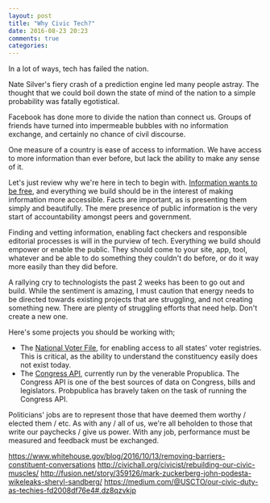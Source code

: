 ```yaml
---
layout: post
title: "Why Civic Tech?"
date: 2016-08-23 20:23
comments: true
categories:
---
```


In a lot of ways, tech has failed the nation.

Nate Silver's fiery crash of a prediction engine led many people astray. The thought that we could boil down
the state of mind of the nation to a simple probability was fatally egotistical.

Facebook has done more to divide the nation than connect us. Groups of friends
have turned into impermeable bubbles with no information exchange, and certainly
no chance of civil discourse.

One measure of a country is ease of access to information. We have access to
more information than ever before, but lack the ability to make any sense of it.

Let's just review why we're here in tech to begin with. [Information wants to be free](https://en.wikipedia.org/wiki/Information_wants_to_be_free),
and everything we build should be in the interest of making information more
accessible. Facts are important, as is presenting them simply and beautifully.
The mere presence of public information is the very start of accountability
amongst peers and government.

Finding and vetting information, enabling fact checkers and responsible
editorial processes is will in the purview of tech. Everything we build should
empower or enable the public. They should come to your site, app, tool, whatever
and be able to do something they couldn't do before, or do it way more easily
than they did before.

A rallying cry to technologists the past 2 weeks has been to go out and build.
While the sentiment is amazing, I must caution that energy needs to be directed
towards existing projects that are struggling, and not creating something new.
There are plenty of struggling efforts that need help. Don't create a new one.

Here's some projects you should be working with;
 * The [National Voter File](http://www.nationalvoterfile.org/), for enabling
 access to all states' voter registries. This is critical, as the ability to
 understand the constituency easily does not exist today.
 * The [Congress API](https://github.com/propublica/congress), currently run by
 the venerable Propublica. The Congress API is one of the best sources of data
 on Congress, bills and legislators. Probpublica has bravely taken on the task
 of running the Congress API.





Politicians' jobs are to represent those that have deemed them worthy / elected them / etc. As with any / all of us, we're all beholden to those that write our paychecks / give us power. With any job, performance must be measured and feedback must be exchanged.


https://www.whitehouse.gov/blog/2016/10/13/removing-barriers-constituent-conversations
http://civichall.org/civicist/rebuilding-our-civic-muscles/
http://fusion.net/story/359126/mark-zuckerberg-john-podesta-wikeleaks-sheryl-sandberg/
https://medium.com/@USCTO/our-civic-duty-as-techies-fd2008df76e4#.dz8qzvkjp
